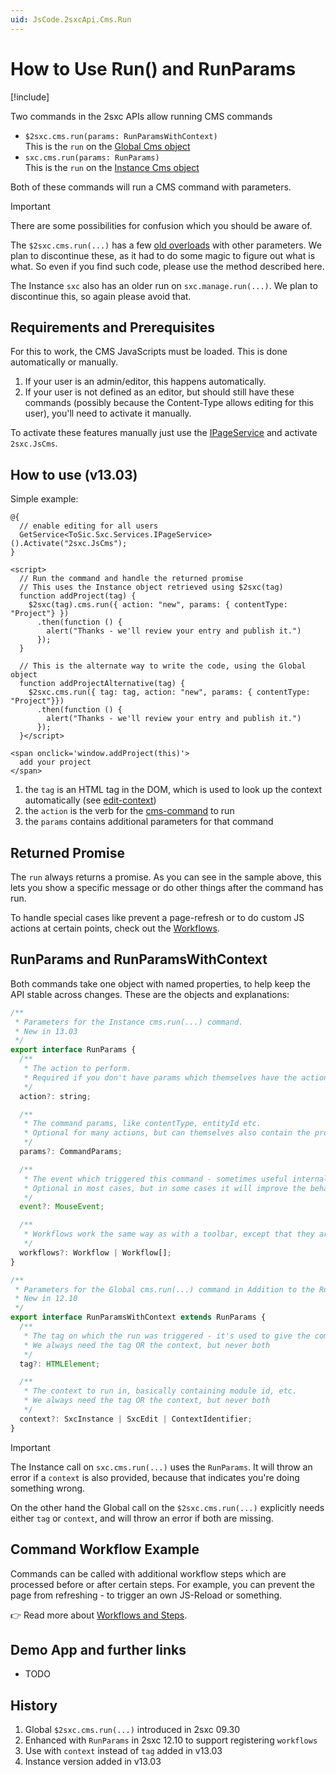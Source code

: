 ```yaml
---
uid: JsCode.2sxcApi.Cms.Run
---
```


# How to Use Run() and RunParams

[!include[](~/pages/basics/stack/_shared-float-summary.md)]
<style>.context-box-summary .edit-custom { visibility: visible; } </style>

Two commands in the 2sxc APIs allow running CMS commands

* `$2sxc.cms.run(params: RunParamsWithContext)`  
    This is the `run` on the [Global Cms object](xref:Api.Js.SxcJs.SxcGlobalCms)
* `sxc.cms.run(params: RunParams)`  
    This is the `run` on the [Instance Cms object](xref:Api.Js.SxcJs.SxcCms)

Both of these commands will run a CMS command with parameters. 

> [!IMPORTANT]
> There are some possibilities for confusion which you should be aware of.
> 
> The `$2sxc.cms.run(...)` has a few [old overloads](xref:JsCode.2sxcApi.Obsolete.$2sxc.CmsV9) with other parameters. 
> We plan to discontinue these, as it had to do some magic to figure out what is what.
> So even if you find such code, please use the method described here. 
> 
> The Instance `sxc` also has an older run on `sxc.manage.run(...)`. 
> We plan to discontinue this, so again please avoid that. 

## Requirements and Prerequisites

For this to work, the CMS JavaScripts must be loaded. 
This is done automatically or manually.

1. If your user is an admin/editor, this happens automatically. 
1. If your user is not defined as an editor, but should still have these commands (possibly because the Content-Type allows editing for this user), you'll need to activate it manually. 

To activate these features manually just use the [IPageService](xref:NetCode.Razor.Services.IPageService) and activate `2sxc.JsCms`.


## How to use (v13.03)

Simple example:

```razor
@{
  // enable editing for all users
  GetService<ToSic.Sxc.Services.IPageService>().Activate("2sxc.JsCms");
}

<script>
  // Run the command and handle the returned promise
  // This uses the Instance object retrieved using $2sxc(tag)
  function addProject(tag) {
    $2sxc(tag).cms.run({ action: "new", params: { contentType: "Project"} })
      .then(function () {
        alert("Thanks - we'll review your entry and publish it.")
      });
  }

  // This is the alternate way to write the code, using the Global object
  function addProjectAlternative(tag) {
    $2sxc.cms.run({ tag: tag, action: "new", params: { contentType: "Project"}})
      .then(function () {
        alert("Thanks - we'll review your entry and publish it.")
      });
  }</script>

<span onclick='window.addProject(this)'>
  add your project
</span>

```

1. the `tag` is an HTML tag in the DOM, which is used to look up the context automatically (see [edit-context](xref:Basics.Browser.EditUx.EditContext))
1. the `action` is the verb for the [cms-command](xref:JsCode.Commands.Index) to run
1. the `params` contains additional parameters for that command


## Returned Promise

The `run` always returns a promise. 
As you can see in the sample above, this lets you show a specific message or do other things after the command has run. 

To handle special cases like prevent a page-refresh or to do custom JS actions at certain points, check out the [Workflows](xref:JsCode.Toolbars.Workflows).


## RunParams and RunParamsWithContext

Both commands take one object with named properties, to help keep the API stable across changes. These are the objects and explanations:

```js
/**
 * Parameters for the Instance cms.run(...) command.
 * New in 13.03
 */
export interface RunParams {
  /**
   * The action to perform.
   * Required if you don't have params which themselves have the action
   */
  action?: string;

  /**
   * The command params, like contentType, entityId etc.
   * Optional for many actions, but can themselves also contain the property `action`, in which case action can be ommited.
   */
  params?: CommandParams;

  /**
   * The event which triggered this command - sometimes useful internally further use.
   * Optional in most cases, but in some cases it will improve the behavior of the code.
   */
  event?: MouseEvent;

  /**
   * Workflows work the same way as with a toolbar, except that they are added here and not registered on init
   */
  workflows?: Workflow | Workflow[];
}

/**
 * Parameters for the Global cms.run(...) command in Addition to the RunParams
 * New in 12.10
 */
export interface RunParamsWithContext extends RunParams {
  /**
   * The tag on which the run was triggered - it's used to give the command a context to start from
   * We always need the tag OR the context, but never both
   */
  tag?: HTMLElement;

  /**
   * The context to run in, basically containing module id, etc.
   * We always need the tag OR the context, but never both
   */
  context?: SxcInstance | SxcEdit | ContextIdentifier;
}
```

> [!IMPORTANT]
> The Instance call on `sxc.cms.run(...)` uses the `RunParams`.
> It will throw an error if a `context` is also provided, because that indicates
> you're doing something wrong. 
> 
> On the other hand the Global call on the `$2sxc.cms.run(...)` explicitly needs
> either `tag` or `context`, and will throw an error if both are missing. 



## Command Workflow Example

Commands can be called with additional workflow steps which are processed before or after certain steps. For example, you can prevent the page from refreshing - to trigger an own JS-Reload or something. 

👉 Read more about [Workflows and Steps](xref:JsCode.2sxcApi.Cms.CommandWorkflows).


## Demo App and further links 

* TODO


## History

1. Global `$2sxc.cms.run(...)` introduced in 2sxc 09.30
1. Enhanced with `RunParams` in 2sxc 12.10 to support registering `workflows`
1. Use with `context` instead of `tag` added in v13.03
1. Instance version added in v13.03
